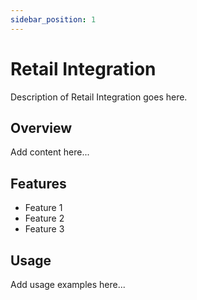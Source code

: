 ```yaml
---
sidebar_position: 1
---
```


# Retail Integration

Description of Retail Integration goes here.

## Overview

Add content here...

## Features

- Feature 1
- Feature 2
- Feature 3

## Usage

Add usage examples here...
